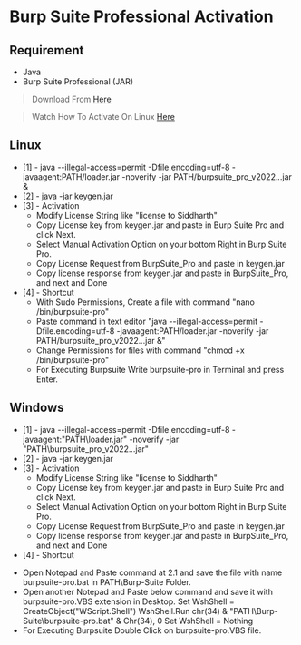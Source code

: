 # Burp Suite Professional Activation

## Requirement
- Java
- Burp Suite Professional (JAR)

> Download From [Here](https://portswigger.net/burp/releases#professional 'Burp Suite')

> Watch How To Activate On Linux [Here](https://www.youtube.com/watch?v=fuU2VwinlX4)

## Linux
- [1] - java --illegal-access=permit -Dfile.encoding=utf-8 -javaagent:PATH/loader.jar -noverify -jar PATH/burpsuite_pro_v2022.*.*.jar &
- [2] - java -jar keygen.jar
- [3] - Activation
	* Modify License String like "license to Siddharth"
	* Copy License key from keygen.jar and paste in Burp Suite Pro and click Next.
	* Select Manual Activation Option on your bottom Right in Burp Suite Pro.
	* Copy License Request from BurpSuite_Pro and paste in keygen.jar
	* Copy license response from keygen.jar and paste in BurpSuite_Pro, and next and Done
- [4] - Shortcut
  * With Sudo Permissions, Create a file with command "nano /bin/burpsuite-pro"
  * Paste command in text editor "java --illegal-access=permit -Dfile.encoding=utf-8 -javaagent:PATH/loader.jar -noverify -jar PATH/burpsuite_pro_v2022.*.*.jar &"
  * Change Permissions for files with command "chmod +x /bin/burpsuite-pro"
  * For Executing Burpsuite Write burpsuite-pro in Terminal and press Enter.
	
## Windows
- [1] - java --illegal-access=permit -Dfile.encoding=utf-8 -javaagent:"PATH\loader.jar" -noverify -jar "PATH\burpsuite_pro_v2022.*.*.jar"
- [2] - java -jar keygen.jar
- [3] - Activation
	* Modify License String like "license to Siddharth"
	* Copy License key from keygen.jar and paste in Burp Suite Pro and click Next.
	* Select Manual Activation Option on your bottom Right in Burp Suite Pro.
	* Copy License Request from BurpSuite_Pro and paste in keygen.jar
	* Copy license response from keygen.jar and paste in BurpSuite_Pro, and next and Done
- [4] - Shortcut
* Open Notepad and Paste command at 2.1 and save the file with name burpsuite-pro.bat in PATH\Burp-Suite Folder.
* Open another Notepad and Paste below command and save it with burpsuite-pro.VBS extension in Desktop.
		Set WshShell = CreateObject("WScript.Shell")
		WshShell.Run chr(34) & "PATH\Burp-Suite\burpsuite-pro.bat" & Chr(34), 0
		Set WshShell = Nothing
* For Executing Burpsuite Double Click on burpsuite-pro.VBS file.
